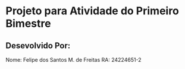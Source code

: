 # Projeto para Atividade do Primeiro Bimestre

## Desevolvido Por:
Nome: Felipe dos Santos M. de Freitas RA:   24224651-2